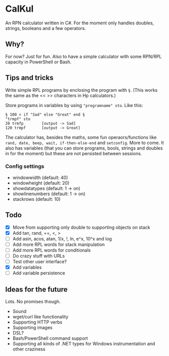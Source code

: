 # CalKul
An RPN calculator written in C#. For the moment only handles doubles, strings, booleans and a few operators.

## Why?
For now? Just for fun. Also to have a simple calculator with some RPN/RPL capacity in PowerShell or Bash.

## Tips and tricks
Write simple RPL programs by enclosing the program with `§`. (This works the same as the << >> characters in Hp calculators.)

Store programs in variables by using `"programname" sto`. Like this:

    § 100 < if "Sad" else "Great" end §
    "trmpf" sto
    20 trmfp        [output -> Sad]
    120 trmpf       [output -> Great]

The calculator has, besides the maths, some fun operaors/functions like `rand, date, beep, wait, if-then-else-end` and `setconfig`. More to come. It also has variables (that you can store programs, bools, strings and doubles in for the moment) but these are not persisted between sessions.

### Config settings
* windowwidth (default: 40)
* windowheight (default: 20)
* showdatatypes (default: 1 -> on)
* showlinenumbers (default: 1 -> on)
* stackrows (default: 10)

## Todo
* [x] Move from supporting only double to supporting objects on stack
* [x] Add tan, rand, ==, <, >
* [ ] Add asin, acos, atan, 1/x, !, ln, e^x, 10^x and log
* [ ] Add more RPL words for stack manipulation
* [ ] Add more RPL words for conditionals
* [ ] Do crazy stuff with URLs
* [ ] Test other user interface?
* [x] Add variables
* [ ] Add variable persistence

## Ideas for the future
Lots. No promises though.
* Sound
* wget/curl like functionality
* Supporting HTTP verbs
* Supporting images
* DSL?
* Bash/PowerShell command support
* Supporting all kinds of .NET types for Windows instrumentation and other craziness
